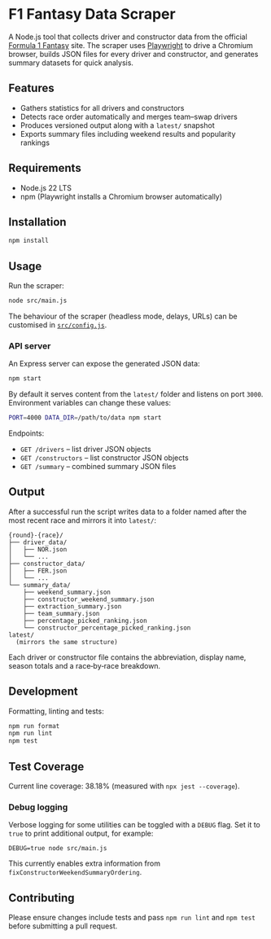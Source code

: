 # F1 Fantasy Data Scraper

A Node.js tool that collects driver and constructor data from the official [Formula 1 Fantasy](https://fantasy.formula1.com/) site. The scraper uses [Playwright](https://playwright.dev/) to drive a Chromium browser, builds JSON files for every driver and constructor, and generates summary datasets for quick analysis.

## Features

- Gathers statistics for all drivers and constructors
- Detects race order automatically and merges team–swap drivers
- Produces versioned output along with a `latest/` snapshot
- Exports summary files including weekend results and popularity rankings

## Requirements

- Node.js 22 LTS
- npm (Playwright installs a Chromium browser automatically)

## Installation

```bash
npm install
```

## Usage

Run the scraper:

```bash
node src/main.js
```

The behaviour of the scraper (headless mode, delays, URLs) can be customised in [`src/config.js`](src/config.js).

### API server

An Express server can expose the generated JSON data:

```bash
npm start
```

By default it serves content from the `latest/` folder and listens on port `3000`. Environment variables can change these values:

```bash
PORT=4000 DATA_DIR=/path/to/data npm start
```

Endpoints:

- `GET /drivers` – list driver JSON objects
- `GET /constructors` – list constructor JSON objects
- `GET /summary` – combined summary JSON files

## Output

After a successful run the script writes data to a folder named after the most recent race and mirrors it into `latest/`:

```
{round}-{race}/
├── driver_data/
│   ├── NOR.json
│   └── ...
├── constructor_data/
│   ├── FER.json
│   └── ...
└── summary_data/
    ├── weekend_summary.json
    ├── constructor_weekend_summary.json
    ├── extraction_summary.json
    ├── team_summary.json
    ├── percentage_picked_ranking.json
    └── constructor_percentage_picked_ranking.json
latest/
  (mirrors the same structure)
```

Each driver or constructor file contains the abbreviation, display name, season totals and a race‑by‑race breakdown.

## Development

Formatting, linting and tests:

```bash
npm run format
npm run lint
npm test
```

## Test Coverage

Current line coverage: 38.18% (measured with `npx jest --coverage`).

### Debug logging

Verbose logging for some utilities can be toggled with a `DEBUG` flag. Set it to `true` to print additional output, for example:

```
DEBUG=true node src/main.js
```

This currently enables extra information from `fixConstructorWeekendSummaryOrdering`.

## Contributing

Please ensure changes include tests and pass `npm run lint` and `npm test` before submitting a pull request.
